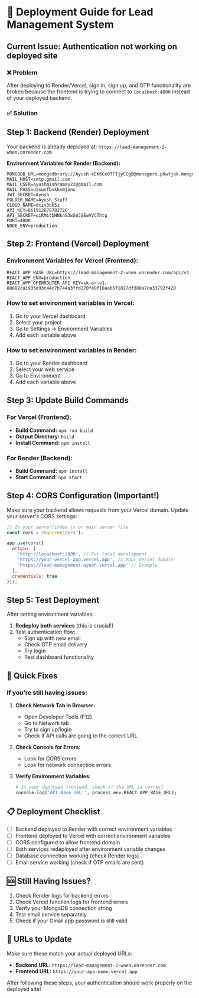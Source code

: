 # 🚀 Deployment Guide for Lead Management System

## Current Issue: Authentication not working on deployed site

### ❌ Problem
After deploying to Render/Vercel, sign in, sign up, and OTP functionality are broken because the frontend is trying to connect to `localhost:4000` instead of your deployed backend.

### ✅ Solution

## Step 1: Backend (Render) Deployment

Your backend is already deployed at: `https://lead-management-2-wnen.onrender.com`

**Environment Variables for Render (Backend):**
```
MONGODB_URL=mongodb+srv://Ayush:eEK6Ce0TFTjyCCgB@managers.p6wtjak.mongodb.net/
MAIL_HOST=smtp.gmail.com
MAIL_USER=ayushmishramay22@gmail.com
MAIL_PASS=uasuvfbvkkvmjons
JWT_SECRET=Ayush
FOLDER_NAME=Ayush_Stuff
CLOUD_NAME=dciv3db5z
API_KEY=861912878782726
API_SECRET=uiRMitbHNknS3wSWJSEwVVCThtg
PORT=4000
NODE_ENV=production
```

## Step 2: Frontend (Vercel) Deployment

### Environment Variables for Vercel (Frontend):
```
REACT_APP_BASE_URL=https://lead-management-2-wnen.onrender.com/api/v1
REACT_APP_ENV=production
REACT_APP_OPENROUTER_API_KEY=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
```

### How to set environment variables in Vercel:
1. Go to your Vercel dashboard
2. Select your project
3. Go to Settings → Environment Variables
4. Add each variable above

### How to set environment variables in Render:
1. Go to your Render dashboard
2. Select your web service
3. Go to Environment
4. Add each variable above

## Step 3: Update Build Commands

### For Vercel (Frontend):
- **Build Command:** `npm run build`
- **Output Directory:** `build`
- **Install Command:** `npm install`

### For Render (Backend):
- **Build Command:** `npm install`
- **Start Command:** `npm start`

## Step 4: CORS Configuration (Important!)

Make sure your backend allows requests from your Vercel domain. Update your server's CORS settings:

```javascript
// In your server/index.js or main server file
const cors = require('cors');

app.use(cors({
  origin: [
    'http://localhost:3000', // For local development
    'https://your-vercel-app.vercel.app', // Your Vercel domain
    'https://lead-management-ayush.vercel.app' // Example
  ],
  credentials: true
}));
```

## Step 5: Test Deployment

After setting environment variables:

1. **Redeploy both services** (this is crucial!)
2. Test authentication flow:
   - Sign up with new email
   - Check OTP email delivery
   - Try login
   - Test dashboard functionality

## 🔧 Quick Fixes

### If you're still having issues:

1. **Check Network Tab in Browser:**
   - Open Developer Tools (F12)
   - Go to Network tab
   - Try to sign up/login
   - Check if API calls are going to the correct URL

2. **Check Console for Errors:**
   - Look for CORS errors
   - Look for network connection errors

3. **Verify Environment Variables:**
   ```bash
   # In your deployed frontend, check if the URL is correct
   console.log('API Base URL:', process.env.REACT_APP_BASE_URL);
   ```

## 📋 Deployment Checklist

- [ ] Backend deployed to Render with correct environment variables
- [ ] Frontend deployed to Vercel with correct environment variables
- [ ] CORS configured to allow frontend domain
- [ ] Both services redeployed after environment variable changes
- [ ] Database connection working (check Render logs)
- [ ] Email service working (check if OTP emails are sent)

## 🆘 Still Having Issues?

1. Check Render logs for backend errors
2. Check Vercel function logs for frontend errors
3. Verify your MongoDB connection string
4. Test email service separately
5. Check if your Gmail app password is still valid

## 🔗 URLs to Update

Make sure these match your actual deployed URLs:
- **Backend URL:** `https://lead-management-2-wnen.onrender.com`
- **Frontend URL:** `https://your-app-name.vercel.app`

After following these steps, your authentication should work properly on the deployed site!
